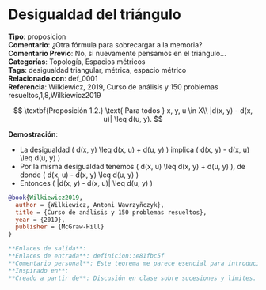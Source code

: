 # Desigualdad del triángulo

**Tipo**: proposicion  
**Comentario**: ¿Otra fórmula para sobrecargar a la memoria?  
**Comentario Previo**: No, si nuevamente pensamos en el triángulo...  
**Categorías**: Topología, Espacios métricos  
**Tags**: desigualdad triangular, métrica, espacio métrico  
**Relacionado con**: def_0001  
**Referencia**: Wilkiewicz, 2019, Curso de análisis y 150 problemas resueltos,1,8,Wilkiewicz2019   

$$
\textbf{Proposición 1.2.} \text{ Para todos } x, y, u \in X\\
|d(x, y) - d(x, u)| \leq d(u, y).
$$

**Demostración**:
- La desigualdad \( d(x, y) \leq d(x, u) + d(u, y) \) implica \( d(x, y) - d(x, u) \leq d(u, y) \)
- Por la misma desigualdad tenemos \( d(x, u) \leq d(x, y) + d(u, y) \), de donde \( d(x, u) - d(x, y) \leq d(u, y) \)
- Entonces \( |d(x, y) - d(x, u)| \leq d(u, y) \)

```bibtex
@book{Wilkiewicz2019,
  author = {Wilkiewicz, Antoni Wawrzyñczyk},
  title = {Curso de análisis y 150 problemas resueltos},
  year = {2019},
  publisher = {McGraw-Hill}
}

**Enlaces de salida**:   
**Enlaces de entrada**: definicion::e81fbc5f  
**Comentario personal**: Este teorema me parece esencial para introducir la noción de compacidad...  
**Inspirado en**:   
**Creado a partir de**: Discusión en clase sobre sucesiones y límites.

